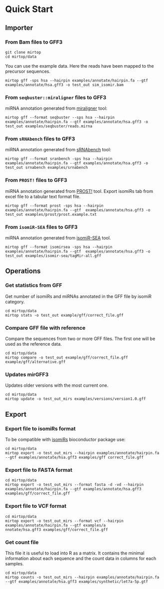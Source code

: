 # Quick Start

## Importer

### From Bam files to GFF3

```
git clone mirtop
cd mirtop/data
```

You can use the example data. Here the reads have been mapped to the precursor sequences.

```
mirtop gff -sps hsa --hairpin examples/annotate/hairpin.fa --gtf examples/annotate/hsa.gff3 -o test_out sim_isomir.bam
```

### From `seqbuster::miraligner` files to GFF3

miRNA annotation generated from [miraligner](https://github.com/lpantano/seqbuster) tool:

```
mirtop gff --format seqbuster --sps hsa --hairpin examples/annotate/hairpin.fa --gtf examples/annotate/hsa.gff3 -o test_out examples/seqbuster/reads.mirna
```

### From `sRNAbench` files to GFF3

miRNA annotation generated from [sRNAbench](http://bioinfo2.ugr.es:8080/ceUGR/srnabench/) tool:

```
mirtop gff --format sranbench -sps hsa --hairpin examples/annotate/hairpin.fa --gtf examples/annotate/hsa.gff3 -o test_out srnabench examples/srnabench
```

### From `PROST!` files to GFF3

miRNA annotation generated from [PROST!]() tool. Export isomiRs tab from excel file to a tabular text format file.

```
mirtop gff --format prost -sps hsa --hairpin  examples/annotate/hairpin.fa --gtf  examples/annotate/hsa.gff3 -o test_out examples/prost/prost.example.txt
```

### From `isomiR-SEA` files to GFF3

miRNA annotation generated from [isomiR-SEA]() tool.

```
mirtop gff --format isomirsea -sps hsa --hairpin  examples/annotate/hairpin.fa --gtf  examples/annotate/hsa.gff3 -o  test_out examples/isomir-sea/tagMir-all.gff
```

## Operations

### Get statistics from GFF

Get number of isomiRs and miRNAs annotated in the GFF file by isomiR category.

```
cd mirtop/data
mirtop stats -o test_out example/gff/correct_file.gff
```

### Compare GFF file with reference

Compare the sequences from two or more GFF files. The first one will be used as the reference data.

```
cd mirtop/data
mirtop compare -o test_out example/gff/correct_file.gff example/gff/alternative.gff
```

### Updates mirGFF3

Updates older versions with the most current one.

```
cd mirtop/data
mirtop update -o test_out_mirs examples/versions/version1.0.gff
```

## Export

### Export file to isomiRs format

To be compatible with [isomiRs](https://bioconductor.org/packages/release/bioc/html/isomiRs.html) bioconductor package use:

```
cd mirtop/data
mirtop export -o test_out_mirs --hairpin examples/annotate/hairpin.fa --gtf examples/annotate/hsa.gff3 examples/gff correct_file.gff                                   
```

### Export file to FASTA format

```
cd mirtop/data
mirtop export -o test_out_mirs --format fasta -d -vd --hairpin examples/annotate/hairpin.fa --gtf examples/annotate/hsa.gff3 examples/gff/correct_file.gff
```

### Export file to VCF format

```
cd mirtop/data
mirtop export -o test_out_mirs --format vcf --hairpin examples/annotate/hairpin.fa --gtf examples/a
nnotate/hsa.gff3 examples/gff/correct_file.gff
```

### Get count file

This file it is useful to load into R as a matrix. It contains the minimal information about each sequence and the count data in columns for each samples.

```
cd mirtop/data
mirtop counts -o test_out_mirs --hairpin examples/annotate/hairpin.fa --gtf examples/annotate/hsa.gff3 examples/synthetic/let7a-5p.gtf                              
```
